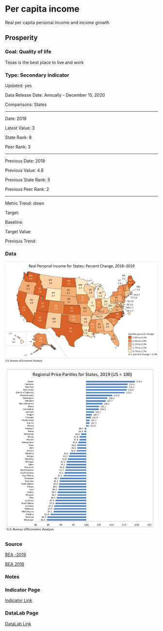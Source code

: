 # Per capita income

Real per capita personal income and income growth

## Prosperity

### Goal: Quality of life

Texas is the best place to live and work

### Type: Secondary indicator

Updated: yes

Data Release Date: Annually - December 15, 2020

Comparisons: States

----

Date: 2019

Latest Value: 3

State Rank: 8

Peer Rank: 3

----

Previous Date:  2018

Previous Value: 4.8

Previous State Rank:   5

Previous Peer Rank: 2


----
Metric Trend: down

Target: 

Baseline: 

Target Value: 

Previous Trend: 



<!--### Value

| Year        |  Value      | Rank     | Previous Year   | Previous Value | Previous Rank | Trend | 
| ----------- | ----------- | ----------- | ----------- | ----------- | ----------- | -----------|
|    2019     |     3.0%     | N/A         |   2018      |     4.4%     | N/A         |  down    | 

-->
### Data

![map](./images/incomegrowthmap.png)

![data](./images/sort.PNG)

### Source

[BEA -2019](https://www.bea.gov/news/2020/real-personal-income-state-and-metropolitan-area-2019)

[BEA 2018](https://www.bea.gov/news/2020/real-personal-income-state-and-metropolitan-area-2018)

### Notes



### Indicator Page

[Indicator Link](https://indicators.texas2036.org/indicator/31)

### DataLab Page

[DataLab Link](https://datalab.texas2036.org/gwhhipb/quarterly-state-level-personal-income-u-s?accesskey=vuwvpcc)

